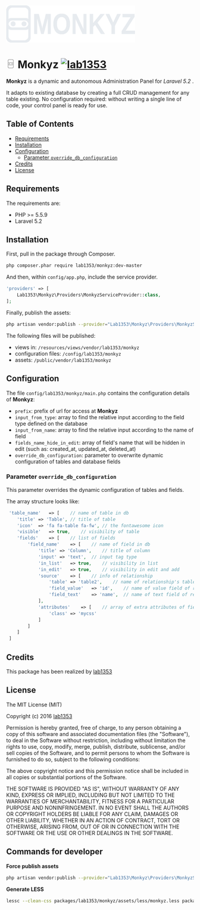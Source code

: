 ![Monkyz](assets/images/logo/monkyz_logo_grey_100.png)

# ![monkyz logo](assets/images/logo/monkyz_24.png) Monkyz [![lab1353](https://img.shields.io/badge/powered%20by-lab1353-brightgreen.svg)](http://1353.it)

**Monkyz** is a dynamic and autonomous Administration Panel for *Laravel 5.2* .

It adapts to existing database by creating a full CRUD management for any table existing.
No configuration required: without writing a single line of code, your control panel is ready for use.

## Table of Contents

- [Requirements](#requirements)
- [Installation](#installation)
- [Configuration](#configuration)
  - [Parameter `override_db_configuration`](#parameter-override_db_configuration)
- [Credits](#credits)
- [License](#license)

## Requirements

The requirements are:

- PHP >= 5.5.9
- Laravel 5.2

## Installation

First, pull in the package through Composer.

```bash
php composer.phar require lab1353/monkyz:dev-master
```

And then, within `config/app.php`, include the service provider.

```php
'providers' => [
    Lab1353\Monkyz\Providers\MonkyzServiceProvider::class,
];
```

Finally, publish the assets:

```bash
php artisan vendor:publish --provider="Lab1353\Monkyz\Providers\MonkyzServiceProvider"
```

The following files will be published:

- views in: `/resources/views/vendor/lab1353/monkyz`
- configuration files: `/config/lab1353/monkyz`
- assets: `/public/vendor/lab1353/monkyz`

## Configuration

The file `config/lab1353/monkyz/main.php` contains the configuration details of **Monkyz**:

- `prefix`: prefix of url for access at **Monkyz**
- `input_from_type`: array to find the relative input according to the field type defined on the database
- `input_from_name`: array to find the relative input according to the name of field
- `fields_name_hide_in_edit`: array of field's name that will be hidden in edit (such as: created_at, updated_at, deleted_at)
- `override_db_configuration`: parameter to overwrite dynamic configuration of tables and database fields

### Parameter `override_db_configuration`

This parameter overrides the dynamic configuration of tables and fields.

The array structure looks like:

```php
 'table_name'	=> [	// name of table in db
 	'title'	=> 'Table',	// title of table
 	'icon'	=> 'fa fa-table fa-fw',	// the fontawesome icon
 	'visible'	=> true,	// visibility of table
 	'fields'	=> [	// list of fields
 		'field_name'	=> [	// name of field in db
 			'title'	=> 'Column',	// title of column
 			'input'	=> 'text',	// input tag type
 			'in_list'	=> true,	// visibility in list
 			'in_edit'	=> true,	// visibility in edit and add
			'source'	=> [	// info of relationship
				'table'	=> 'table2',	// name of relationship's table
				'field_value'	=> 'id',	// name of value field of relationship's table
				'field_text'	=> 'name',	// name of text field of relationship's table
			],
			'attributes'	=> [	// array of extra attributes of field
				'class'	=> 'mycss'
			]
 		]
 	]
 ]
```

## Credits

This package has been realized by [lab1353](http://1353.it)

## License

The MIT License (MIT)

Copyright (c) 2016 [lab1353](http://1353.it)

Permission is hereby granted, free of charge, to any person obtaining a copy of
this software and associated documentation files (the "Software"), to deal in
the Software without restriction, including without limitation the rights to
use, copy, modify, merge, publish, distribute, sublicense, and/or sell copies of
the Software, and to permit persons to whom the Software is furnished to do so,
subject to the following conditions:

The above copyright notice and this permission notice shall be included in all
copies or substantial portions of the Software.

THE SOFTWARE IS PROVIDED "AS IS", WITHOUT WARRANTY OF ANY KIND, EXPRESS OR
IMPLIED, INCLUDING BUT NOT LIMITED TO THE WARRANTIES OF MERCHANTABILITY, FITNESS
FOR A PARTICULAR PURPOSE AND NONINFRINGEMENT. IN NO EVENT SHALL THE AUTHORS OR
COPYRIGHT HOLDERS BE LIABLE FOR ANY CLAIM, DAMAGES OR OTHER LIABILITY, WHETHER
IN AN ACTION OF CONTRACT, TORT OR OTHERWISE, ARISING FROM, OUT OF OR IN
CONNECTION WITH THE SOFTWARE OR THE USE OR OTHER DEALINGS IN THE SOFTWARE.

## Commands for developer

**Force publish assets**

```bash
php artisan vendor:publish --provider="Lab1353\Monkyz\Providers\MonkyzServiceProvider" --force
```

**Generate LESS**

```bash
lessc --clean-css packages/lab1353/monkyz/assets/less/monkyz.less packages/lab1353/monkyz/assets/css/monkyz.min.css && cp packages/lab1353/monkyz/assets/css/monkyz.min.css public/vendor/lab1353/monkyz/css/monkyz.min.css
```